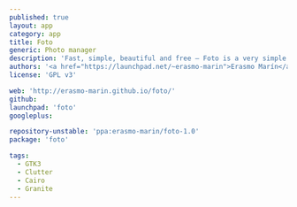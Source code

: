 ```yaml
---
published: true
layout: app
category: app
title: Foto
generic: Photo manager
description: 'Fast, simple, beautiful and free – Foto is a very simple image viewer and album manager written in Vala using Gtk3, Clutter, Cairo and Granite. The goal is to offer an excellent UX and usability.'
authors: '<a href="https://launchpad.net/~erasmo-marin">Erasmo Marín</a>, <a href="https://launchpad.net/~ffabio-96-x">Fabio Zaramella</a>'
license: 'GPL v3'

web: 'http://erasmo-marin.github.io/foto/'
github:
launchpad: 'foto'
googleplus:

repository-unstable: 'ppa:erasmo-marin/foto-1.0'
package: 'foto'

tags:
  - GTK3
  - Clutter
  - Cairo
  - Granite
---
```

